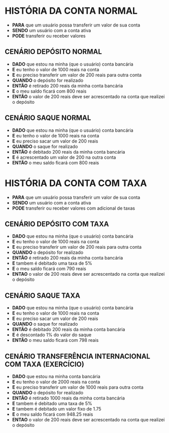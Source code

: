 # HISTÓRIA DA CONTA NORMAL

- <b>PARA</b> que um usuário possa transferir um valor de sua conta
- <b>SENDO</b> um usuário com a conta ativa
- <b>PODE</b> transferir ou receber valores

## CENÁRIO DEPÓSITO NORMAL
- <b>DADO</b> que estou na minha (que o usuário) conta bancária
- <b>E</b> eu tenho o valor de 1000 reais na conta
- <b>E</b> eu preciso transferir um valor de 200 reais para outra conta
- <b>QUANDO</b> o depósito for realizado
- <b>ENTÃO</b> é retirado 200 reais da minha conta bancária
- <b>E</b> o meu saldo ficará com 800 reais
- <b>ENTÃO</b> o valor de 200 reais deve ser acrescentado na conta que realizei o depósito

## CENÁRIO SAQUE NORMAL
- <b>DADO</b> que estou na minha (que o usuário) conta bancária
- <b>E</b> eu tenho o valor de 1000 reais na conta
- <b>E</b> eu preciso sacar um valor de 200 reais
- <b>QUANDO</b> o saque for realizado
- <b>ENTÃO</b> é debitado 200 reais da minha conta bancária
- <b>E</b> é acrescentado um valor de 200 na outra conta
- <b>ENTÃO</b> o meu saldo ficará com 800 reais


# HISTÓRIA DA CONTA COM TAXA

- <b>PARA</b> que um usuário possa transferir um valor de sua conta
- <b>SENDO</b> um usuário com a conta ativa
- <b>PODE</b> transferir ou receber valores com adicional de taxas

## CENÁRIO DEPÓSITO COM TAXA
- <b>DADO</b> que estou na minha (que o usuário) conta bancária
- <b>E</b> eu tenho o valor de 1000 reais na conta
- <b>E</b> eu preciso transferir um valor de 200 reais para outra conta
- <b>QUANDO</b> o depósito for realizado
- <b>ENTÃO</b> é retirado 200 reais da minha conta bancária
- <b>E</b> tambem é debitado uma taxa de 5%
- <b>E</b> o meu saldo ficará com 790 reais
- <b>ENTAO</b> o valor de 200 reais deve ser acrescentado na conta que realizei o depósito

## CENÁRIO SAQUE TAXA
- <b>DADO</b> que estou na minha (que o usuário) conta bancária
- <b>E</b> eu tenho o valor de 1000 reais na conta
- <b>E</b> eu preciso sacar um valor de 200 reais
- <b>QUANDO</b> o saque for realizado
- <b>ENTÃO</b> é debitado 200 reais da minha conta bancária
- <b>E</b> é descontado 1% do valor do saque
- <b>ENTÃO</b> o meu saldo ficará com 798 reais

## CENÁRIO TRANSFERÊNCIA INTERNACIONAL COM TAXA (EXERCÍCIO)
- <b>DADO</b> que estou na minha conta bancária
- <b>E</b> eu tenho o valor de 2000 reais na conta
- <b>E</b> eu preciso transferir um valor de 1000 reais para outra conta
- <b>QUANDO</b> o depósito for realizado
- <b>ENTÃO</b> é retirado 1000 reais da minha conta bancária
- <b>E</b> tambem é debitado uma taxa de 5%
- <b>E</b> tambem é debitado um valor fixo de 1.75
- <b>E</b> o meu saldo ficará com 948.25 reais
- <b>ENTAO</b> o valor de 200 reais deve ser acrescentado na conta que realizei o depósito

